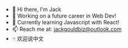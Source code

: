 - 👋 Hi there, I'm Jack
- 🔭 Working on a future career in Web Dev!
- 🌱 Currently learning Javascript with React!
- 📫 Reach me at: jackgouldbiz@outlook.com
- 🀄 欢迎说中文
